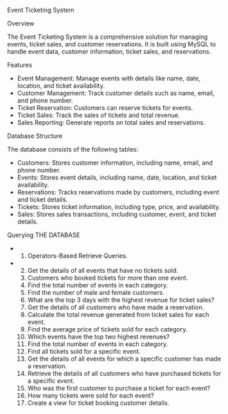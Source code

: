 Event Ticketing System

Overview

The Event Ticketing System is a comprehensive solution for managing events, ticket sales, and customer reservations. It is built using MySQL to handle event data, customer information, ticket sales, and reservations.

Features

- Event Management: Manage events with details like name, date, location, and ticket availability.
- Customer Management: Track customer details such as name, email, and phone number.
- Ticket Reservation: Customers can reserve tickets for events.
- Ticket Sales: Track the sales of tickets and total revenue.
- Sales Reporting: Generate reports on total sales and reservations.

Database Structure

The database consists of the following tables:

- Customers: Stores customer information, including name, email, and phone number.
- Events: Stores event details, including name, date, location, and ticket availability.
- Reservations: Tracks reservations made by customers, including event and ticket details.
- Tickets: Stores ticket information, including type, price, and availability.
- Sales: Stores sales transactions, including customer, event, and ticket details.

Querying THE DATABASE 

- 1. Operators-Based Retrieve Queries.
- 2. Get the details of all events that have no tickets sold.
  3. Customers who booked tickets for more than one event.
  4. Find the total number of events in each category.
  5. Find the number of male and female customers.
  6. What are the top 3 days with the highest revenue for ticket sales?
  7. Get the details of all customers who have made a reservation.
  8. Calculate the total revenue generated from ticket sales for each event.
  9. Find the average price of tickets sold for each category.
  10. Which events have the top two highest revenues?
  11. Find the total number of events in each category.
  12. Find all tickets sold for a specific event.
  13. Get the details of all events for which a specific customer has made a reservation.
  14. Retrieve the details of all customers who have purchased tickets for a specific event.
  15. Who was the first customer to purchase a ticket for each event?
  16. How many tickets were sold for each event?
  17. Create a view for ticket booking customer details.
